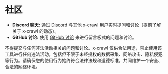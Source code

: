 # 社区

- **Discord 聊天:** 通过 [Discord](https://discord.gg/SF7aaebg4E) 与其他 x-crawl 用户实时提问和讨论（提前了解关于 x-crawl 的动态）。
- **GitHub 讨论:** 使用 [GitHub 讨论](https://github.com/coder-hxl/x-crawl/discussions) 来进行留言板式的问题和讨论。

不得提交与任何非法活动相关的问题和讨论。x-crawl 仅供合法用途，禁止使用该工具进行任何违法活动，包括但不限于未经授权的数据采集、网络攻击、隐私侵犯等行为。请确保您的使用行为始终符合法律法规和道德标准，共同维护一个安全、合法的网络环境。
